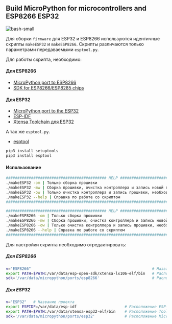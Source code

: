 ## Build MicroPython for microcontrollers and ESP8266 ESP32

![bash-small](https://user-images.githubusercontent.com/13176091/54089754-070c6c00-4375-11e9-8495-d06e9d5f3fe3.png)

Для сборки ```firmware``` для ESP32 и ESP8266 используются идентичные скрипты ```makeESP32``` и ```makeESP8266```. Скрипты различаются только параметрами передаваемыми ```esptool.py```. 

Для работы скрипта, необходимо:

#### Для ESP8266
* [MicroPython port to ESP8266](https://github.com/micropython/micropython/tree/master/ports/esp8266#micropython-port-to-esp8266)
* [SDK for ESP8266/ESP8285 chips](https://github.com/pfalcon/esp-open-sdk)

#### Для ESP32
* [MicroPython port to the ESP32](https://github.com/micropython/micropython/tree/master/ports/esp32#micropython-port-to-the-esp32)
* [ESP-IDF](https://github.com/espressif/esp-idf#developing-with-esp-idf)
* [Xtensa Toolchain для ESP32](https://docs.espressif.com/projects/esp-idf/en/latest/get-started/linux-setup.html)

А так же ```esptool.py```.
* [esptool](https://github.com/espressif/esptool)

```bash
pip3 install setuptools
pip3 install esptool
```

#### Использование
```bash
############################################ HELP ###############################################
./makeESP32 -om | Только сборка прошивки
./makeESP32 -mw | Cборка прошивки, очистка контроллера и запись новой прошивки
./makeESP32 -ow | Только очистка контроллера и запись прошивки, необходимо передать имя прошивки
./makeESP32 --help | Справка по работе со скриптом
#################################################################################################
```
```bash
############################################ HELP ###############################################
./makeESP8266 -om | Только сборка прошивки
./makeESP8266 -mw | Cборка прошивки, очистка контроллера и запись новой прошивки
./makeESP8266 -ow | Только очистка контроллера и запись прошивки, необходимо передать имя прошивки
./makeESP8266 --help | Справка по работе со скриптом
#################################################################################################
```
Для настройки скрипта необходимо отредактировать:

##### Для ESP8266

```bash
v="ESP8266"                                                     # Название проекта
export PATH=$PATH:/var/data/esp-open-sdk/xtensa-lx106-elf/bin   # Расположение SDK для ESP8266
sdk='/var/data/micropython/ports/esp8266'                       # Расположение MicroPython для ESP8266
```
##### Для ESP32

```bash
v="ESP32"   # Название проекта
export ESPIDF=/var/data/esp-idf                     # Расположение ESP-IDF
export PATH=$PATH:/var/data/xtensa-esp32-elf/bin    # Расположение Toolchain для ESP32
sdk='/var/data/micropython/ports/esp32'             # Расположение MicroPython для ESP32
```


